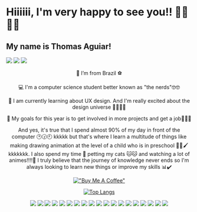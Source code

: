 # Hiiiiii, I'm very happy to see you‼️ 🎉🤩🤭🎉
## My name is Thomas Aguiar!

[<img src="https://img.shields.io/badge/medium-%2312100E.svg?&style=for-the-badge&logo=medium&logoColor=white" />](https://medium.com/thomas-aguiar)  [<img src="https://img.shields.io/badge/linkedin-%230077B5.svg?&style=for-the-badge&logo=linkedin&logoColor=white" />](https://www.linkedin.com/in/thomas-aguiar-vicente-a328671b0/) [<img src = "https://img.shields.io/badge/instagram-%23E4405F.svg?&style=for-the-badge&logo=instagram&logoColor=white">](https://www.instagram.com/thmsaguiar/)

<p align="center">🏡 I’m from Brazil ⚽️ </p>

<p align="center">💻 I'm a computer science student better known as "the nerds"🤓🤓</p>
  
<p align="center">📐 I am currently learning about UX design. And I'm really excited about the design universe 🤩🤩🎨📱 </p>
  
<p align="center">🎯 My goals for this year is to get involved in more projects and get a job👨🏻‍💻</p>



<p align="center">And yes, it's true that I spend almost 90% of my day in front of the computer 🕑🕝🕘 kkkkk but that's where I learn a multitude of things like making drawing animation at the level of a child who is in preschool  👶🏻🖌 kkkkkkk. I also spend my time 📴 petting my cats 🐱🐱 and watching a lot of animes!!!!🌈 
I truly believe that the journey of knowledge never ends so I'm always looking to learn new things or improve my skills 📊✔️</p>
<div align="center">
  
  [!["Buy Me A Coffee"](https://www.buymeacoffee.com/assets/img/custom_images/orange_img.png)](https://www.buymeacoffee.com/thmsaguiar)
  
</div>
<div align="center">
  
  [![Top Langs](https://github-readme-stats.vercel.app/api/top-langs/?username=thmsaguiar&layout=compact&theme=dark)](https://github.com/anuraghazra/github-readme-stats)
  
  <img src="https://img.shields.io/badge/html5-%2312100E.svg?&style=for-the-badge&logo=html5&logoColor=blue" />
  <img src="https://img.shields.io/badge/c%23-%2312100E.svg?&style=for-the-badge&logo=csharp&logoColor=purple" />
  <img src="https://img.shields.io/badge/java-%2312100E.svg?&style=for-the-badge&logo=java&logoColor=red" />
  <img src="https://img.shields.io/badge/python-%2312100E.svg?&style=for-the-badge&logo=python&logoColor=yellow" />
  <img src="https://img.shields.io/badge/php-%2312100E.svg?&style=for-the-badge&logo=php&logoColor=lilac" />
  <img src="https://img.shields.io/badge/javascript-%2312100E.svg?&style=for-the-badge&logo=javascript&logoColor=red" />
  <img src="https://img.shields.io/badge/typescript-%2312100E.svg?&style=for-the-badge&logo=typescript&logoColor=blue" />
  <img src="https://img.shields.io/badge/css3-%2312100E.svg?&style=for-the-badge&logo=css3&logoColor=blue" />
  <img src="https://img.shields.io/badge/angular-%2312100E.svg?&style=for-the-badge&logo=angular&logoColor=red" />
  <img src="https://img.shields.io/badge/react-%2312100E.svg?&style=for-the-badge&logo=react&logoColor=blue" />
  <img src="https://img.shields.io/badge/spring-%2312100E.svg?&style=for-the-badge&logo=spring&logoColor=green" />
  <img src="https://img.shields.io/badge/bootstrap-%2312100E.svg?&style=for-the-badge&logo=bootstrap&logoColor=lilac" />
  <img src="https://img.shields.io/badge/ionic-%2312100E.svg?&style=for-the-badge&logo=ionic&logoColor=blue" />
  <img src="https://img.shields.io/badge/android-%2312100E.svg?&style=for-the-badge&logo=android&logoColor=green" />
  <img src="https://img.shields.io/badge/ios-%2312100E.svg?&style=for-the-badge&logo=ios&logoColor=white" />
  <img src="https://img.shields.io/badge/miro-%2312100E.svg?&style=for-the-badge&logo=miro&logoColor=yellow" />
  <img src="https://img.shields.io/badge/figma-%2312100E.svg?&style=for-the-badge&logo=figma&logoColor=red" />
  <img src="https://img.shields.io/badge/git-%2312100E.svg?&style=for-the-badge&logo=git&logoColor=orange" />
  <img src="https://img.shields.io/badge/sublimetext-%2312100E.svg?&style=for-the-badge&logo=sublimetext&logoColor=yellow" />
  
</div>
